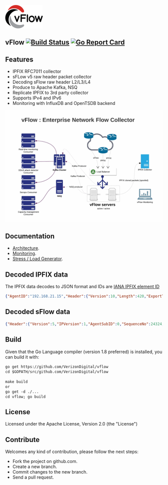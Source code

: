 ![vFlow](docs/imgs/vflow_logo.png?raw=true "vFlow logo")
## vFlow [![Build Status](https://travis-ci.org/VerizonDigital/vflow.svg?branch=master)](https://travis-ci.org/VerizonDigital/vflow) [![Go Report Card](https://goreportcard.com/badge/github.com/VerizonDigital/vflow)](https://goreportcard.com/report/github.com/VerizonDigital/vflow)


## Features
- IPFIX RFC7011 collector
- sFLow v5 raw header packet collector
- Decoding sFlow raw header L2/L3/L4 
- Produce to Apache Kafka, NSQ
- Replicate IPFIX to 3rd party collector
- Supports IPv4 and IPv6
- Monitoring with InfluxDB and OpenTSDB backend

![Alt text](/docs/imgs/vflow.gif?raw=true "vFlow")

## Documentation
- [Architecture](/docs/design.md).
- [Monitoring](/monitor/README.md).
- [Stress / Load Generator](/stress/README.md).

## Decoded IPFIX data
The IPFIX data decodes to JSON format and IDs are [IANA IPFIX element ID](http://www.iana.org/assignments/ipfix/ipfix.xhtml)
```json
{"AgentID":"192.168.21.15","Header":{"Version":10,"Length":420,"ExportTime":1483484642,"SequenceNo":1434533677,"DomainID":32771},"DataSets":[[{"ID":8,"Value":"192.16.28.217"},{"ID":12,"Value":"180.10.210.240"},{"ID":5,"Value":2},{"ID":4,"Value":6},{"ID":7,"Value":443},{"ID":11,"Value":64381},{"ID":32,"Value":0},{"ID":10,"Value":811},{"ID":58,"Value":0},{"ID":9,"Value":24},{"ID":13,"Value":20},{"ID":16,"Value":4200000000},{"ID":17,"Value":27747},{"ID":15,"Value":"180.105.10.210"},{"ID":6,"Value":"0x10"},{"ID":14,"Value":1113},{"ID":1,"Value":22500},{"ID":2,"Value":15},{"ID":52,"Value":63},{"ID":53,"Value":63},{"ID":152,"Value":1483484581770},{"ID":153,"Value":1483484622384},{"ID":136,"Value":2},{"ID":243,"Value":0},{"ID":245,"Value":0}]]}
```

## Decoded sFlow data
```json
{"Header":{"Version":5,"IPVersion":1,"AgentSubID":0,"SequenceNo":24324,"SysUpTime":766903208,"SamplesNo":1,"IPAddress":"192.16.14.0"},"ExtSWData":{"SrcVlan":0,"SrcPriority":0,"DstVlan":12,"DstPriority":0},"Sample":{"SequenceNo":0,"SourceID":0,"SamplingRate":2000,"SamplePool":0,"Drops":0,"Input":552,"Output":0,"RecordsNo":2},"Packet":{"L2":{"SrcMAC":"d4:04:ff:01:1d:9e","DstMAC":"30:7c:5e:e5:59:ef","Vlan":12,"EtherType":34525},"L3":{"Version":6,"TrafficClass":0,"FlowLabel":0,"PayloadLen":265,"NextHeader":17,"HopLimit":57,"Src":"2600:8000:5207:6f00::1","Dst":"2606:2800:404e:2:1663:6fe:2cc6:100a"},"L4":{"SrcPort":53,"DstPort":34234}}}
```

## Build
Given that the Go Language compiler (version 1.8 preferred) is installed, you can build it with:
```
go get https://github.com/VerizonDigital/vflow
cd $GOPATH/src/github.com/VerizonDigital/vflow

make build
or
go get -d ./...
cd vflow; go build 
```

## License
Licensed under the Apache License, Version 2.0 (the "License")

## Contribute
Welcomes any kind of contribution, please follow the next steps:

- Fork the project on github.com.
- Create a new branch.
- Commit changes to the new branch.
- Send a pull request.
